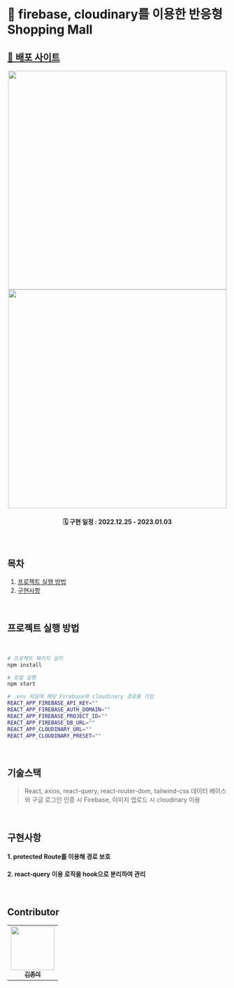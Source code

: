 # 👗 firebase, cloudinary를 이용한 반응형 Shopping Mall
## [📌 배포 사이트](https://papershop.netlify.app/)

<div align="center">
  <img width="500px" src="https://user-images.githubusercontent.com/107424974/214815238-2fa9e41b-5e8c-4e97-a467-245edfcf07a5.gif"/>
  <img width="500px" src="https://user-images.githubusercontent.com/107424974/214815926-573ad34f-3b17-41b6-8450-df961d11f875.gif"/>

#### 🗓 구현 일정 : 2022.12.25 - 2023.01.03

</div>

</br>

## 목차

1. [프로젝트 실행 방법](#프로젝트-실행-방법)
2. [구현사항](#구현사항)

</br>

## 프로젝트 실행 방법

<br>

```bash
# 프로젝트 패키지 설치
npm install
```

```bash
# 로컬 실행
npm start
```

```bash
# .env 파일에 해당 Firebase와 cloudinary 경로를 기입
REACT_APP_FIREBASE_API_KEY=""
REACT_APP_FIREBASE_AUTH_DOMAIN=""
REACT_APP_FIREBASE_PROJECT_ID=""
REACT_APP_FIREBASE_DB_URL=""
REACT_APP_CLOUDINARY_URL=""
REACT_APP_CLOUDINARY_PRESET="" 
```


<br>

## 기술스택

> React, axios, react-query, react-router-dom, tailwind-css
> 데이터 베이스와 구글 로그인 인증 시 Firebase, 이미지 업로드 시 cloudinary 이용

<br>


## 구현사항

#### 1. protected Route를 이용해 경로 보호

#### 2. react-query 이용 로직을 hook으로 분리하여 관리


</br>

## Contributor

<table>
  <tbody>
    <tr>
      <td align="center"><a href="https://github.com/Paperkeem"><img src="https://user-images.githubusercontent.com/107424974/212338824-fc8fd767-7ed3-4600-9596-7665f823be03.jpeg" width="100px;" alt=""/><br /><sub><b>김종이</b></sub></a><br /></td>
    </tr>
  </tbody>
</table>
